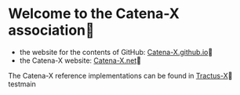 # Welcome to the Catena-X association🙌

- the website for the contents of GitHub: [Catena-X.github.io](https://catenax-ev.github.io/)🔗  
- the Catena-X website: [Catena-X.net](https://catena-x.net/en/)🔗

The Catena-X reference implementations can be found in [Tractus-X](https://eclipse-tractusx.github.io/)🔗
testmain
